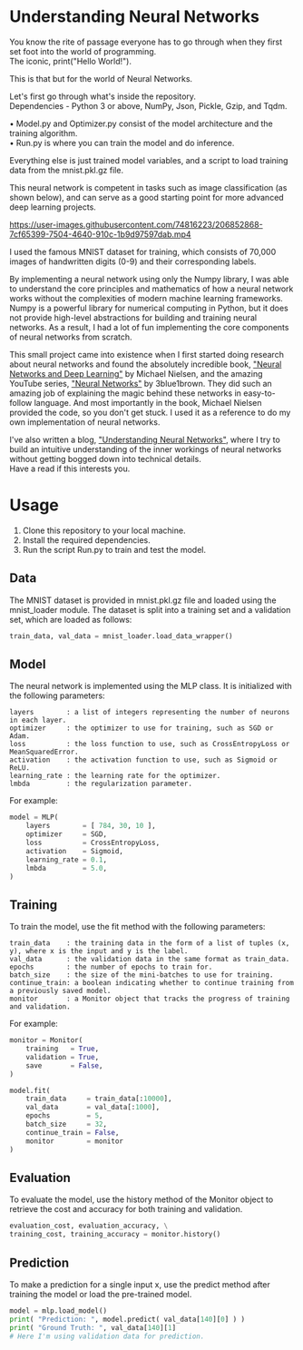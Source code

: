 # Understanding Neural Networks

You know the rite of passage everyone has to go through when they first set foot into the world of programming.  
The iconic, print("Hello World!").

This is that but for the world of Neural Networks.

Let's first go through what's inside the repository.    
Dependencies - Python 3 or above, NumPy, Json, Pickle, Gzip, and Tqdm.

• Model.py and Optimizer.py consist of the model architecture and the training algorithm.  
• Run.py is where you can train the model and do inference.

Everything else is just trained model variables, and a script to load training data from the mnist.pkl.gz file.

This neural network is competent in tasks such as image classification (as shown below), and can serve as a good starting point for more advanced deep learning projects.
 
https://user-images.githubusercontent.com/74816223/206852868-7cf65399-7504-4640-910c-1b9d97597dab.mp4

I used the famous MNIST dataset for training, which consists of 70,000 images of handwritten digits (0-9) and their corresponding labels.

By implementing a neural network using only the Numpy library, I was able to understand the core principles and mathematics of how a neural network works without the complexities of modern machine learning frameworks. Numpy is a powerful library for numerical computing in Python, but it does not provide high-level abstractions for building and training neural networks. As a result, I had a lot of fun implementing the core components of neural networks from scratch.

This small project came into existence when I first started doing research about neural networks and found the absolutely incredible book, ["Neural Networks and Deep Learning"](http://neuralnetworksanddeeplearning.com/) by Michael Nielsen, and the amazing YouTube series, ["Neural Networks"](https://youtube.com/playlist?list=PLZHQObOWTQDNU6R1_67000Dx_ZCJB-3pi) by 3blue1brown. They did such an amazing job of explaining the magic behind these networks in easy-to-follow language. And most importantly in the book, Michael Nielsen provided the code, so you don't get stuck. I used it as a reference to do my own implementation of neural networks.

I've also written a blog, ["Understanding Neural Networks"](https://lookingisnotenough.com/UnderstandingNeuralNetwork), where I try to build an intuitive understanding of the inner workings of neural networks without getting bogged down into technical details.  
Have a read if this interests you.

# Usage
1. Clone this repository to your local machine.
2. Install the required dependencies.
3. Run the script Run.py to train and test the model.
## Data
The MNIST dataset is provided in mnist.pkl.gz file and loaded using the mnist_loader module. The dataset is split into a training set and a validation set, which are loaded as follows:

```python
train_data, val_data = mnist_loader.load_data_wrapper()
````
## Model
The neural network is implemented using the MLP class. It is initialized with the following parameters:
```
layers        : a list of integers representing the number of neurons in each layer.
optimizer     : the optimizer to use for training, such as SGD or Adam.
loss          : the loss function to use, such as CrossEntropyLoss or MeanSquaredError.
activation    : the activation function to use, such as Sigmoid or ReLU.
learning_rate : the learning rate for the optimizer.
lmbda         : the regularization parameter.
```
For example:

```python
model = MLP( 
	layers        = [ 784, 30, 10 ],
	optimizer     = SGD,
	loss          = CrossEntropyLoss,
	activation    = Sigmoid,
	learning_rate = 0.1,
	lmbda         = 5.0,
)
```
## Training
To train the model, use the fit method with the following parameters:

```
train_data    : the training data in the form of a list of tuples (x, y), where x is the input and y is the label.
val_data      : the validation data in the same format as train_data.
epochs        : the number of epochs to train for.
batch_size    : the size of the mini-batches to use for training.
continue_train: a boolean indicating whether to continue training from a previously saved model.
monitor       : a Monitor object that tracks the progress of training and validation.
```
For example:

```python
monitor = Monitor(
	training   = True,
	validation = True,
	save       = False,
)

model.fit(
	train_data     = train_data[:10000],
	val_data       = val_data[:1000],
	epochs         = 5,
	batch_size     = 32,
	continue_train = False,
	monitor        = monitor
)
```
## Evaluation
To evaluate the model, use the history method of the Monitor object to retrieve the cost and accuracy for both training and validation.

```python
evaluation_cost, evaluation_accuracy, \
training_cost, training_accuracy = monitor.history()
```
## Prediction
To make a prediction for a single input x, use the predict method after training the model or load the pre-trained model.
```python
model = mlp.load_model()
print( "Prediction: ", model.predict( val_data[140][0] ) )
print( "Ground Truth: ", val_data[140][1]  
# Here I'm using validation data for prediction.  
```
